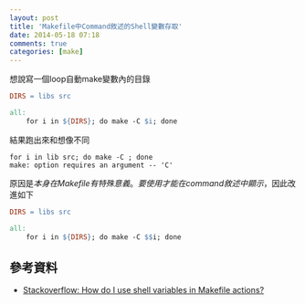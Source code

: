 ```yaml
---
layout: post
title: 'Makefile中Command敘述的Shell變數存取'
date: 2014-05-18 07:18
comments: true
categories: [make]
---
```

想說寫一個loop自動make變數內的目錄
```makefile 錯誤的Makefile
DIRS = libs src

all:
	for i in ${DIRS}; do make -C $i; done
```
結果跑出來和想像不同
```text make結果
for i in lib src; do make -C ; done
make: option requires an argument -- 'C'
```

原因是$本身在Makefile有特殊意義。要使用$$才能在command敘述中顯示$，因此改進如下

```makefile 正確的Makefile
DIRS = libs src

all:
	for i in ${DIRS}; do make -C $$i; done
```
## 參考資料

* [Stackoverflow: How do I use shell variables in Makefile actions?](http://stackoverflow.com/questions/13774784/how-do-i-use-shell-variables-in-makefile-actions)
